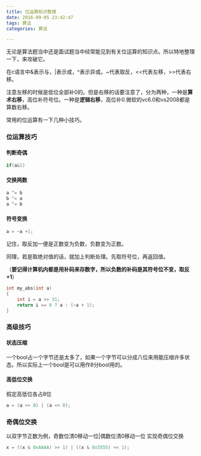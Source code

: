 ```yaml
---
title: 位运算知识整理
date: 2016-09-05 23:42:47
tags: 算法
categories: 算法

---
```


无论是算法题当中还是面试题当中经常能见到有关位运算的知识点。所以特地整理一下，来攻破它。

在c语言中&表示与，|表示或，^表示异或。~代表取反，<<代表左移，>>代表右移。

注意左移的时候是低位全部补0的。但是右移的话要注意了，分为两种，一种是**算术右移**，高位补符号位。一种是**逻辑右移**，高位补0.微软的vc6.0和vs2008都是算数右移。

常用的位运算有一下几种小技巧。

### 位运算技巧

#### 判断奇偶

``` c++
if(a&1)
```

#### 交换两数

``` c++
a ^= b
b ^= a
a ^= b
```

#### 符号变换

``` c++
a = ~a +1;
```

记住，取反加一便是正数变为负数，负数变为正数。

同理，若是取绝对值的话，就加上判断处理。先取符号位，再返回值。

（**要记得计算机内都是用补码来存数字，所以负数的补码是其符号位不变，取反+1**）

``` c++
int my_abs(int a)  
{  
    int i = a >> 31;  
    return i == 0 ? a : (~a + 1);  
}  
```

### 高级技巧

#### 状态压缩
一个bool占一个字节还是太多了，如果一个字节可以分成八位来用能压缩许多状态。所以实际上一个bool是可以用作8分bool用的。

#### 高低位交换

假定高低位各占8位
``` c++
a = (a >> 8) | (a << 8);  
```

### 奇偶位交换

以双字节正数为例，奇数位清0移动一位|偶数位清0移动一位 实现奇偶位交换
``` c++
x = ((x & 0xAAAA) >> 1) | ((x & 0x5555) << 1);
```